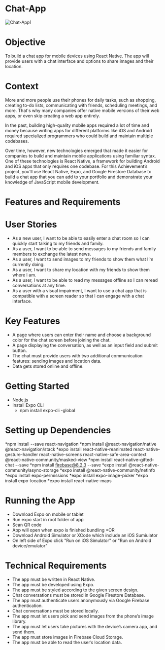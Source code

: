 # Chat-App

![Chat-App1](https://user-images.githubusercontent.com/83362705/138322948-802b1871-1bb0-4dbd-9999-e16af4b0e1ec.gif)


# Objective
To build a chat app for mobile devices using React Native. The app will
provide users with a chat interface and options to share images and their
location.

# Context
More and more people use their phones for daily tasks, such as shopping, creating to-do lists,
communicating with friends, scheduling meetings, and more. That's why many companies offer native
mobile versions of their web apps, or even skip creating a web app entirely.

In the past, building high-quality mobile apps required a lot of time and money because writing apps
for different platforms like iOS and Android required specialized programmers who could build and
maintain multiple codebases.

Over time, however, new technologies emerged that made it easier for companies to build and
maintain mobile applications using familiar syntax. One of these technologies is React Native, a
framework for building Android and iOS apps that only requires one codebase.
For this Achievement’s project, you’ll use React Native, Expo, and Google Firestore Database to build a
chat app that you can add to your portfolio and demonstrate your knowledge of JavaScript mobile
development.

# Features and Requirements

# User Stories
* As a new user, I want to be able to easily enter a chat room so I can quickly start talking to my
  friends and family.
* As a user, I want to be able to send messages to my friends and family members to exchange
  the latest news.
* As a user, I want to send images to my friends to show them what I’m currently doing.
* As a user, I want to share my location with my friends to show them where I am.
* As a user, I want to be able to read my messages offline so I can reread conversations at any
  time.
* As a user with a visual impairment, I want to use a chat app that is compatible with a screen
  reader so that I can engage with a chat interface.
  
# Key Features
* A page where users can enter their name and choose a background color for the chat screen
  before joining the chat.
* A page displaying the conversation, as well as an input field and submit button.
* The chat must provide users with two additional communication features: sending images
  and location data.
* Data gets stored online and offline.

# Getting Started
* Node.js
* Install Expo CLI
  * npm install expo-cli -global
# Setting up Dependencies
*npm install --save react-navigation
*npm install @react-navigation/native @react-navigation/stack
*expo install react-native-reanimated react-native-gesture-handler react-native-screens react-native-safe-area-context @react-native-community/masked-view
*npm install react-native-gifted-chat --save
*npm install firebase@8.2.3 --save
*expo install @react-native-community/async-storage
*expo install @react-native-community/netinfo
*expo install expo-permissions
*expo install expo-image-picker
*expo install expo-location
*expo install react-native-maps

# Running the App
* Download Expo on mobile or tablet
* Run expo start in root folder of app
* Scan QR code
* App will open when expo is finished bundling
  *OR
* Download Android Simulator or XCode which include an iOS Sumiulator
* On left side of Expo click "Run on iOS Simulator" or "Run on Android device/emulator"

# Technical Requirements
* The app must be written in React Native.
* The app must be developed using Expo.
* The app must be styled according to the given screen design.
* Chat conversations must be stored in Google Firestore Database.
* The app must authenticate users anonymously via Google Firebase authentication.
* Chat conversations must be stored locally.
* The app must let users pick and send images from the phone’s image library.
* The app must let users take pictures with the device’s camera app, and send them.
* The app must store images in Firebase Cloud Storage.
* The app must be able to read the user’s location data.


